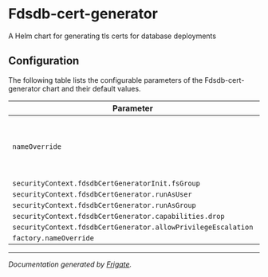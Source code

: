 
Fdsdb-cert-generator
===========

A Helm chart for generating tls certs for database deployments


## Configuration

The following table lists the configurable parameters of the Fdsdb-cert-generator chart and their default values.

| Parameter                | Description             | Default        |
| ------------------------ | ----------------------- | -------------- |
| `nameOverride` | The name for FDS database chart (Default: .Chart.Name) | `""` |
| `securityContext.fdsdbCertGeneratorInit.fsGroup` |  | `1001` |
| `securityContext.fdsdbCertGenerator.runAsUser` |  | `1001` |
| `securityContext.fdsdbCertGenerator.runAsGroup` |  | `1001` |
| `securityContext.fdsdbCertGenerator.capabilities.drop` |  | `["all"]` |
| `securityContext.fdsdbCertGenerator.allowPrivilegeEscalation` |  | `false` |
| `factory.nameOverride` |  | `""` |



---
_Documentation generated by [Frigate](https://frigate.readthedocs.io)._

